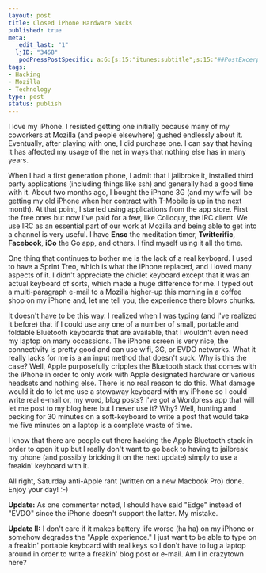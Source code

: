 ```yaml
--- 
layout: post
title: Closed iPhone Hardware Sucks
published: true
meta: 
  _edit_last: "1"
  ljID: "3468"
  _podPressPostSpecific: a:6:{s:15:"itunes:subtitle";s:15:"##PostExcerpt##";s:14:"itunes:summary";s:15:"##PostExcerpt##";s:15:"itunes:keywords";s:17:"##WordPressCats##";s:13:"itunes:author";s:10:"##Global##";s:15:"itunes:explicit";s:2:"No";s:12:"itunes:block";s:2:"No";}
tags: 
- Hacking
- Mozilla
- Technology
type: post
status: publish
---
```

I love my iPhone. I resisted getting one initially because many of my coworkers at Mozilla (and people elsewhere) gushed endlessly about it. Eventually, after playing with one, I did purchase one. I can say that having it has affected my usage of the net in ways that nothing else has in many years.

When I had a first generation phone, I admit that I jailbroke it, installed third party applications (including things like ssh) and generally had a good time with it. About two months ago, I bought the iPhone 3G (and my wife will be getting my old iPhone when her contract with T-Mobile is up in the next month). At that point, I started using applications from the app store. First the free ones but now I've paid for a few, like Colloquy, the IRC client. We use IRC as an essential part of our work at Mozilla and being able to get into a channel is very useful. I have <strong>Enso</strong> the meditation timer, <strong>Twitterific</strong>, <strong>Facebook</strong>, <strong>iGo</strong> the Go app, and others. I find myself using it all the time.

One thing that continues to bother me is the lack of a real keyboard. I used to have a Sprint Treo, which is what the iPhone replaced, and I loved many aspects of it. I didn't appreciate the chiclet keyboard except that it was an actual keyboard of sorts, which made a huge difference for me. I typed out a multi-paragraph e-mail to a Mozilla higher-up this morning in a coffee shop on my iPhone and, let me tell you, the experience there blows chunks. 

It doesn't have to be this way. I realized when I was typing (and I've realized it before) that if I could use any one of a number of small, portable and foldable Bluetooth keyboards that are available, that I wouldn't even need my laptop on many occassions. The iPhone screen is very nice, the connectivity is pretty good and can use wifi, 3G, or EVDO networks. What it really lacks for me is a an input method that doesn't suck. Why is this the case? Well, Apple purposefully cripples the Bluetooth stack that comes with the iPhone in order to only work with Apple designated hardware or various headsets and nothing else. There is no real reason to do this. What damage would it do to let me use a stowaway keyboard with my iPhone so I could write real e-mail or, my word, blog posts? I've got a Wordpress app that will let me post to my blog here but I never use it? Why? Well, hunting and pecking for 30 minutes on a soft-keyboard to write a post that would take me five minutes on a laptop is a complete waste of time. 

I know that there are people out there hacking the Apple Bluetooth stack in order to open it up but I really don't want to go back to having to jailbreak my phone (and possibly bricking it on the next update) simply to use a freakin' keyboard with it. 

All right, Saturday anti-Apple rant (written on a new Macbook Pro) done. Enjoy your day! :-)

<strong>Update:</strong> As one commenter noted, I should have said "Edge" instead of "EVDO" since the iPhone doesn't support the latter. My mistake.

<strong>Update II:</strong> I don't care if it makes battery life worse (ha ha) on my iPhone or somehow degrades the "Apple experience." I just want to be able to type on a freakin' portable keyboard with real keys so I don't have to lug a laptop around in order to write a freakin' blog post or e-mail. Am I in crazytown here?
